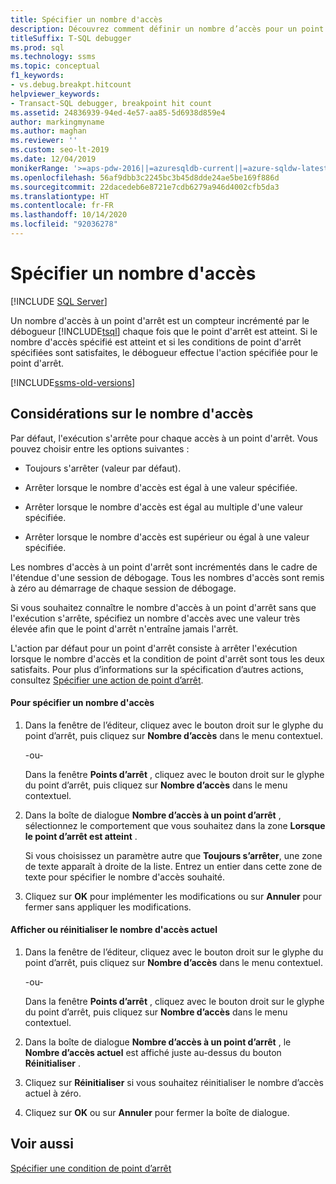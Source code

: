 ```yaml
---
title: Spécifier un nombre d'accès
description: Découvrez comment définir un nombre d’accès pour un point d’arrêt, afin que le débogueur ne s’arrête pas à ce point d’arrêt tant que le nombre d’accès n’a pas été atteint.
titleSuffix: T-SQL debugger
ms.prod: sql
ms.technology: ssms
ms.topic: conceptual
f1_keywords:
- vs.debug.breakpt.hitcount
helpviewer_keywords:
- Transact-SQL debugger, breakpoint hit count
ms.assetid: 24836939-94ed-4e57-aa85-5d6938d859e4
author: markingmyname
ms.author: maghan
ms.reviewer: ''
ms.custom: seo-lt-2019
ms.date: 12/04/2019
monikerRange: '>=aps-pdw-2016||=azuresqldb-current||=azure-sqldw-latest||>=sql-server-2016||=sqlallproducts-allversions||>=sql-server-linux-2017||=azuresqldb-mi-current'
ms.openlocfilehash: 56af9dbb3c2245bc3b45d8dde24ae5be169f886d
ms.sourcegitcommit: 22dacedeb6e8721e7cdb6279a946d4002cfb5da3
ms.translationtype: HT
ms.contentlocale: fr-FR
ms.lasthandoff: 10/14/2020
ms.locfileid: "92036278"
---
```

# <a name="specify-a-hit-count"></a>Spécifier un nombre d'accès

 [!INCLUDE [SQL Server](../../includes/applies-to-version/sqlserver.md)]

Un nombre d'accès à un point d'arrêt est un compteur incrémenté par le débogueur [!INCLUDE[tsql](../../includes/tsql-md.md)] chaque fois que le point d'arrêt est atteint. Si le nombre d'accès spécifié est atteint et si les conditions de point d'arrêt spécifiées sont satisfaites, le débogueur effectue l'action spécifiée pour le point d'arrêt.  

[!INCLUDE[ssms-old-versions](../../includes/ssms-old-versions.md)]

## <a name="hit-count-considerations"></a>Considérations sur le nombre d'accès

 Par défaut, l'exécution s'arrête pour chaque accès à un point d'arrêt. Vous pouvez choisir entre les options suivantes :  
  
-   Toujours s'arrêter (valeur par défaut).  
  
-   Arrêter lorsque le nombre d'accès est égal à une valeur spécifiée.  
  
-   Arrêter lorsque le nombre d'accès est égal au multiple d'une valeur spécifiée.  
  
-   Arrêter lorsque le nombre d'accès est supérieur ou égal à une valeur spécifiée.  
  
 Les nombres d'accès à un point d'arrêt sont incrémentés dans le cadre de l'étendue d'une session de débogage. Tous les nombres d'accès sont remis à zéro au démarrage de chaque session de débogage.  
  
 Si vous souhaitez connaître le nombre d'accès à un point d'arrêt sans que l'exécution s'arrête, spécifiez un nombre d'accès avec une valeur très élevée afin que le point d'arrêt n'entraîne jamais l'arrêt.  
  
 L'action par défaut pour un point d'arrêt consiste à arrêter l'exécution lorsque le nombre d'accès et la condition de point d'arrêt sont tous les deux satisfaits. Pour plus d’informations sur la spécification d’autres actions, consultez [Spécifier une action de point d’arrêt](./specify-a-breakpoint-action.md).  
  
#### <a name="to-specify-a-hit-count"></a>Pour spécifier un nombre d'accès  
  
1.  Dans la fenêtre de l’éditeur, cliquez avec le bouton droit sur le glyphe du point d’arrêt, puis cliquez sur **Nombre d’accès** dans le menu contextuel.  
  
     -ou-  
  
     Dans la fenêtre **Points d’arrêt** , cliquez avec le bouton droit sur le glyphe du point d’arrêt, puis cliquez sur **Nombre d’accès** dans le menu contextuel.  
  
2.  Dans la boîte de dialogue **Nombre d’accès à un point d’arrêt** , sélectionnez le comportement que vous souhaitez dans la zone **Lorsque le point d’arrêt est atteint** .  
  
     Si vous choisissez un paramètre autre que **Toujours s’arrêter**, une zone de texte apparaît à droite de la liste. Entrez un entier dans cette zone de texte pour spécifier le nombre d'accès souhaité.  
  
3.  Cliquez sur **OK** pour implémenter les modifications ou sur **Annuler** pour fermer sans appliquer les modifications.  
  
#### <a name="to-view-or-reset-the-current-hit-count"></a>Afficher ou réinitialiser le nombre d'accès actuel  
  
1.  Dans la fenêtre de l’éditeur, cliquez avec le bouton droit sur le glyphe du point d’arrêt, puis cliquez sur **Nombre d’accès** dans le menu contextuel.  
  
     -ou-  
  
     Dans la fenêtre **Points d’arrêt** , cliquez avec le bouton droit sur le glyphe du point d’arrêt, puis cliquez sur **Nombre d’accès** dans le menu contextuel.  
  
2.  Dans la boîte de dialogue **Nombre d’accès à un point d’arrêt** , le **Nombre d’accès actuel** est affiché juste au-dessus du bouton **Réinitialiser** .  
  
3.  Cliquez sur **Réinitialiser** si vous souhaitez réinitialiser le nombre d’accès actuel à zéro.  
  
4.  Cliquez sur **OK** ou sur **Annuler** pour fermer la boîte de dialogue.  
  
## <a name="see-also"></a>Voir aussi  
 [Spécifier une condition de point d’arrêt](./specify-a-breakpoint-condition.md)  
  
